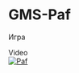 # GMS-Paf
Игра

Video  
[![Paf](https://i9.ytimg.com/vi/5Nu1xO-FfbU/mq2.jpg?sqp=CLyBvPkF&rs=AOn4CLAJsyyQIf2FlIrkowRtIM-fa5yAYA)](https://youtu.be/5Nu1xO-FfbU "Video Title")

